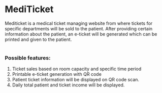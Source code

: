 # MediTicket
Mediticket is a medical ticket managing website from where tickets for specific departments will be sold to the patient. After providing certain information about the patient, an e-ticket will be generated which can be printed and given to the patient.
<br><br>
### Possible features:
1. Ticket sales based on room capacity and specific time period
2. Printable e-ticket generation with QR code
3. Patient ticket information will be displayed on QR code scan.
4. Daily total patient and ticket income will be displayed.